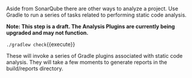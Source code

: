 Aside from SonarQube there are other ways to analyze a project. Use Gradle to run a series of tasks related to performing static code analysis.

**Note: This step is a draft. The Analysis Plugins are currently being upgraded and may not function.**

`./gradlew check`{{execute}}

These will invoke a series of Gradle plugins associated with static code analysis. They will take a few moments to generate reports in the build/reports directory.
